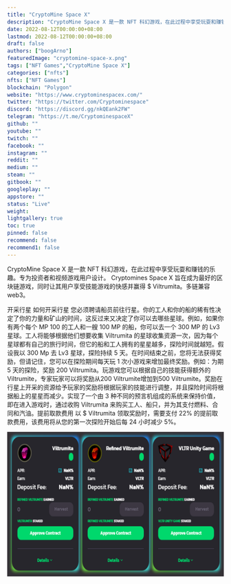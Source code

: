 ```yaml
---
title: "CryptoMine Space X"
description: "CryptoMine Space X 是一款 NFT 科幻游戏，在此过程中享受玩耍和赚钱的乐趣。专为投资者和视频游戏用户设计。"
date: 2022-08-12T00:00:00+08:00
lastmod: 2022-08-12T00:00:00+08:00
draft: false
authors: ["boogArno"]
featuredImage: "cryptomine-space-x.png"
tags: ["NFT Games","CryptoMine Space X"]
categories: ["nfts"]
nfts: ["NFT Games"]
blockchain: "Polygon"
website: "https://www.cryptominespacex.com/"
twitter: "https://twitter.com/Cryptominespace"
discord: "https://discord.gg/nkQEank2FW"
telegram: "https://t.me/CryptominespaceX"
github: ""
youtube: ""
twitch: ""
facebook: ""
instagram: ""
reddit: ""
medium: ""
steam: ""
gitbook: ""
googleplay: ""
appstore: ""
status: "Live"
weight: 
lightgallery: true
toc: true
pinned: false
recommend: false
recommend1: false
---
```

CryptoMine Space X 是一款 NFT 科幻游戏，在此过程中享受玩耍和赚钱的乐趣。专为投资者和视频游戏用户设计。 Cryptomines Space X 旨在成为最好的区块链游戏，同时让其用户享受技能游戏的快感并赢得 $ Viltrumita。多链兼容 web3。

开采行星 如何开采行星 您必须聘请船员前往行星。你的工人和你的船的稀有性决定了你的力量和矿山的时间，这反过来又决定了你可以去哪些星球。例如，如果你有两个每个 MP 100 的工人和一艘 100 MP 的船，你可以去一个 300 MP 的 Lv3 星球。工人将能够根据他们想要收集 Viltrumita 的星球收集资源一次，因为每个星球都有自己的旅行时间，但它的船和工人拥有的星星越多，探险时间就越短。假设我以 300 Mp 去 Lv3 星球，探险持续 5 天。在时间结束之前，您将无法获得奖励，但请记住，您可以在探险期间每天玩 1 次小游戏来增加最终奖励。例如：为期 5 天的探险，奖励 200 Viltrumita。玩游戏您可以根据自己的技能获得额外的Viltrumite，专家玩家可以将奖励从200 Viltrumite增加到500 Viltrumite。奖励在行星上开采的资源给予玩家的奖励将根据玩家的技能进行调整，并且探险时间将根据船上的星星而减少。实现了一个由 3 种不同的预言机组成的系统来保持价值，即在进入游戏时，通过收购 Viltrumita 来购买工人、船只，并为其支付燃料、合同和汽油。提前取款费用 以 $ Viltrumita 领取奖励时，需要支付 22% 的提前取款费用，该费用将从您的第一次探险开始后每 24 小时减少 5%。

![cryptominespacex-dapp-defi-matic-image2_0a67cfafc78e8a7b770831eded594ca3](cryptominespacex-dapp-defi-matic-image2_0a67cfafc78e8a7b770831eded594ca3.png)
